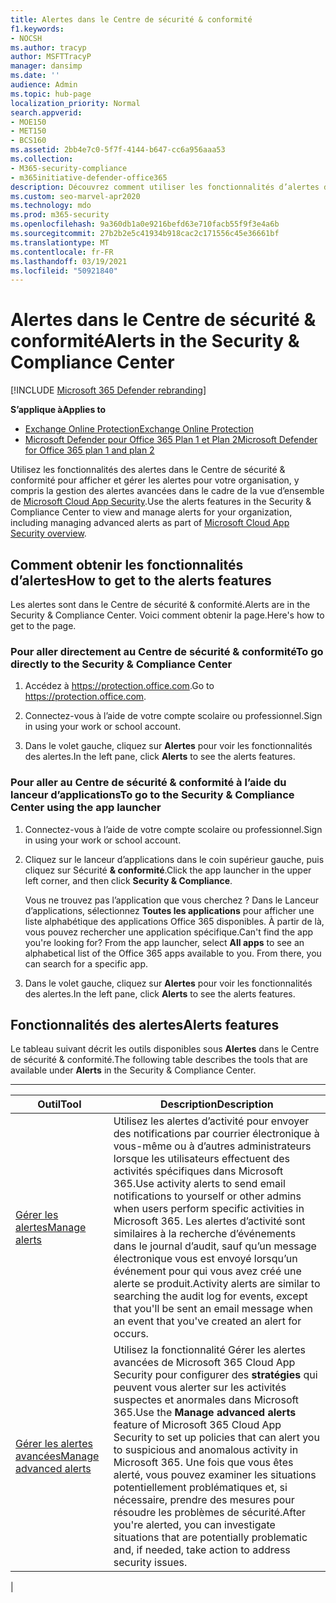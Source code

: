 ```yaml
---
title: Alertes dans le Centre de sécurité & conformité
f1.keywords:
- NOCSH
ms.author: tracyp
author: MSFTTracyP
manager: dansimp
ms.date: ''
audience: Admin
ms.topic: hub-page
localization_priority: Normal
search.appverid:
- MOE150
- MET150
- BCS160
ms.assetid: 2bb4e7c0-5f7f-4144-b647-cc6a956aaa53
ms.collection:
- M365-security-compliance
- m365initiative-defender-office365
description: Découvrez comment utiliser les fonctionnalités d’alertes dans le Centre de sécurité et conformité Office 365 & pour afficher et gérer les alertes, y compris la gestion des alertes avancées.
ms.custom: seo-marvel-apr2020
ms.technology: mdo
ms.prod: m365-security
ms.openlocfilehash: 9a360db1a0e9216befd63e710facb55f9f3e4a6b
ms.sourcegitcommit: 27b2b2e5c41934b918cac2c171556c45e36661bf
ms.translationtype: MT
ms.contentlocale: fr-FR
ms.lasthandoff: 03/19/2021
ms.locfileid: "50921840"
---
```

# <a name="alerts-in-the-security--compliance-center"></a><span data-ttu-id="3c1df-103">Alertes dans le Centre de sécurité & conformité</span><span class="sxs-lookup"><span data-stu-id="3c1df-103">Alerts in the Security & Compliance Center</span></span>

[!INCLUDE [Microsoft 365 Defender rebranding](../includes/microsoft-defender-for-office.md)]

<span data-ttu-id="3c1df-104">**S’applique à**</span><span class="sxs-lookup"><span data-stu-id="3c1df-104">**Applies to**</span></span>
- [<span data-ttu-id="3c1df-105">Exchange Online Protection</span><span class="sxs-lookup"><span data-stu-id="3c1df-105">Exchange Online Protection</span></span>](exchange-online-protection-overview.md)
- [<span data-ttu-id="3c1df-106">Microsoft Defender pour Office 365 Plan 1 et Plan 2</span><span class="sxs-lookup"><span data-stu-id="3c1df-106">Microsoft Defender for Office 365 plan 1 and plan 2</span></span>](office-365-atp.md)

<span data-ttu-id="3c1df-107">Utilisez les fonctionnalités des alertes dans le Centre de sécurité & conformité pour afficher et gérer les alertes pour votre organisation, y compris la gestion des alertes avancées dans le cadre de la vue d’ensemble de [Microsoft Cloud App Security](/cloud-app-security/what-is-cloud-app-security).</span><span class="sxs-lookup"><span data-stu-id="3c1df-107">Use the alerts features in the Security & Compliance Center to view and manage alerts for your organization, including managing advanced alerts as part of [Microsoft Cloud App Security overview](/cloud-app-security/what-is-cloud-app-security).</span></span>

## <a name="how-to-get-to-the-alerts-features"></a><span data-ttu-id="3c1df-108">Comment obtenir les fonctionnalités d’alertes</span><span class="sxs-lookup"><span data-stu-id="3c1df-108">How to get to the alerts features</span></span>

<span data-ttu-id="3c1df-109">Les alertes sont dans le Centre de sécurité & conformité.</span><span class="sxs-lookup"><span data-stu-id="3c1df-109">Alerts are in the Security & Compliance Center.</span></span> <span data-ttu-id="3c1df-110">Voici comment obtenir la page.</span><span class="sxs-lookup"><span data-stu-id="3c1df-110">Here's how to get to the page.</span></span>

### <a name="to-go-directly-to-the-security--compliance-center"></a><span data-ttu-id="3c1df-111">Pour aller directement au Centre de sécurité & conformité</span><span class="sxs-lookup"><span data-stu-id="3c1df-111">To go directly to the Security & Compliance Center</span></span>

1. <span data-ttu-id="3c1df-112">Accédez à <https://protection.office.com>.</span><span class="sxs-lookup"><span data-stu-id="3c1df-112">Go to <https://protection.office.com>.</span></span>

2. <span data-ttu-id="3c1df-113">Connectez-vous à l’aide de votre compte scolaire ou professionnel.</span><span class="sxs-lookup"><span data-stu-id="3c1df-113">Sign in using your work or school account.</span></span>

3. <span data-ttu-id="3c1df-114">Dans le volet gauche, cliquez sur **Alertes** pour voir les fonctionnalités des alertes.</span><span class="sxs-lookup"><span data-stu-id="3c1df-114">In the left pane, click **Alerts** to see the alerts features.</span></span>

### <a name="to-go-to-the-security--compliance-center-using-the-app-launcher"></a><span data-ttu-id="3c1df-115">Pour aller au Centre de sécurité & conformité à l’aide du lanceur d’applications</span><span class="sxs-lookup"><span data-stu-id="3c1df-115">To go to the Security & Compliance Center using the app launcher</span></span>

1. <span data-ttu-id="3c1df-116">Connectez-vous à l’aide de votre compte scolaire ou professionnel.</span><span class="sxs-lookup"><span data-stu-id="3c1df-116">Sign in using your work or school account.</span></span>

2. <span data-ttu-id="3c1df-117">Cliquez sur le lanceur d’applications dans le coin supérieur gauche, puis cliquez sur Sécurité **& conformité**.</span><span class="sxs-lookup"><span data-stu-id="3c1df-117">Click the app launcher in the upper left corner, and then click **Security & Compliance**.</span></span>

   <span data-ttu-id="3c1df-p102">Vous ne trouvez pas l’application que vous cherchez ? Dans le Lanceur d’applications, sélectionnez **Toutes les applications** pour afficher une liste alphabétique des applications Office 365 disponibles. À partir de là, vous pouvez rechercher une application spécifique.</span><span class="sxs-lookup"><span data-stu-id="3c1df-p102">Can't find the app you're looking for? From the app launcher, select **All apps** to see an alphabetical list of the Office 365 apps available to you. From there, you can search for a specific app.</span></span>

3. <span data-ttu-id="3c1df-121">Dans le volet gauche, cliquez sur **Alertes** pour voir les fonctionnalités des alertes.</span><span class="sxs-lookup"><span data-stu-id="3c1df-121">In the left pane, click **Alerts** to see the alerts features.</span></span>

## <a name="alerts-features"></a><span data-ttu-id="3c1df-122">Fonctionnalités des alertes</span><span class="sxs-lookup"><span data-stu-id="3c1df-122">Alerts features</span></span>

<span data-ttu-id="3c1df-123">Le tableau suivant décrit les outils disponibles sous **Alertes** dans le Centre de sécurité & conformité.</span><span class="sxs-lookup"><span data-stu-id="3c1df-123">The following table describes the tools that are available under **Alerts** in the Security & Compliance Center.</span></span>

****

|<span data-ttu-id="3c1df-124">Outil</span><span class="sxs-lookup"><span data-stu-id="3c1df-124">Tool</span></span>|<span data-ttu-id="3c1df-125">Description</span><span class="sxs-lookup"><span data-stu-id="3c1df-125">Description</span></span>|
|---|---|
|[<span data-ttu-id="3c1df-126">Gérer les alertes</span><span class="sxs-lookup"><span data-stu-id="3c1df-126">Manage alerts</span></span>](../../compliance/create-activity-alerts.md)|<span data-ttu-id="3c1df-127">Utilisez les alertes d’activité pour envoyer des notifications par courrier électronique à vous-même ou à d’autres administrateurs lorsque les utilisateurs effectuent des activités spécifiques dans Microsoft 365.</span><span class="sxs-lookup"><span data-stu-id="3c1df-127">Use activity alerts to send email notifications to yourself or other admins when users perform specific activities in Microsoft 365.</span></span> <span data-ttu-id="3c1df-128">Les alertes d’activité sont similaires à la recherche d’événements dans le journal d’audit, sauf qu’un message électronique vous est envoyé lorsqu’un événement pour qui vous avez créé une alerte se produit.</span><span class="sxs-lookup"><span data-stu-id="3c1df-128">Activity alerts are similar to searching the audit log for events, except that you'll be sent an email message when an event that you've created an alert for occurs.</span></span>|
|[<span data-ttu-id="3c1df-129">Gérer les alertes avancées</span><span class="sxs-lookup"><span data-stu-id="3c1df-129">Manage advanced alerts</span></span>](/cloud-app-security/what-is-cloud-app-security)|<span data-ttu-id="3c1df-130">Utilisez la fonctionnalité Gérer les alertes avancées de Microsoft 365 Cloud App Security pour configurer des **stratégies** qui peuvent vous alerter sur les activités suspectes et anormales dans Microsoft 365.</span><span class="sxs-lookup"><span data-stu-id="3c1df-130">Use the **Manage advanced alerts** feature of Microsoft 365 Cloud App Security to set up policies that can alert you to suspicious and anomalous activity in Microsoft 365.</span></span> <span data-ttu-id="3c1df-131">Une fois que vous êtes alerté, vous pouvez examiner les situations potentiellement problématiques et, si nécessaire, prendre des mesures pour résoudre les problèmes de sécurité.</span><span class="sxs-lookup"><span data-stu-id="3c1df-131">After you're alerted, you can investigate situations that are potentially problematic and, if needed, take action to address security issues.</span></span>|
|